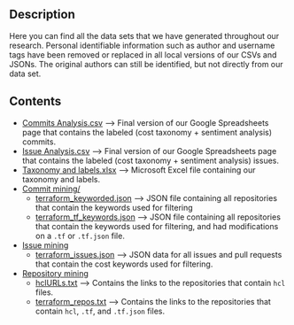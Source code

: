 ## Description

Here you can find all the data sets that we have generated throughout our research. Personal identifiable information such as author and username tags have been removed or replaced in all local versions of our CSVs and JSONs. The original authors can still be identified, but not directly from our data set.

## Contents

- [Commits Analysis.csv](https://github.com/Max593/Mining-and-Analysis-of-Cost-related-Decisions-in-Cloud-Infrastructures/blob/main/datasets/Commits%20Analysis.csv) --> Final version of our Google Spreadsheets page that contains the labeled (cost taxonomy + sentiment analysis) commits.
- [Issue Analysis.csv](https://github.com/Max593/Mining-and-Analysis-of-Cost-related-Decisions-in-Cloud-Infrastructures/blob/main/datasets/Issue%20Analysis.csv) --> Final version of our Google Spreadsheets page that contains the labeled (cost taxonomy + sentiment analysis) issues.
- [Taxonomy and labels.xlsx](https://github.com/Max593/Mining-and-Analysis-of-Cost-related-Decisions-in-Cloud-Infrastructures/blob/main/datasets/Taxonomy%20and%20labels.xlsx) --> Microsoft Excel file containing our taxonomy and labels.
- [Commit mining/](https://github.com/Max593/Mining-and-Analysis-of-Cost-related-Decisions-in-Cloud-Infrastructures/tree/main/datasets/Commit%20Mining)
  - [terraform_keyworded.json](https://github.com/Max593/Mining-and-Analysis-of-Cost-related-Decisions-in-Cloud-Infrastructures/blob/main/datasets/Commit%20Mining/terraform_keyworded.json) --> JSON file containing all repositories that contain the keywords used for filtering
  - [terraform_tf_keywords.json](https://github.com/Max593/Mining-and-Analysis-of-Cost-related-Decisions-in-Cloud-Infrastructures/blob/main/datasets/Commit%20Mining/terraform_tf_keywords.json) --> JSON file containing all repositories that contain the keywords used for filtering, and had modifications on a ```.tf``` or ```.tf.json``` file.
- [Issue mining](https://github.com/Max593/Mining-and-Analysis-of-Cost-related-Decisions-in-Cloud-Infrastructures/tree/main/datasets/Issue%20Mining)
  - [terraform_issues.json](https://github.com/Max593/Mining-and-Analysis-of-Cost-related-Decisions-in-Cloud-Infrastructures/blob/main/datasets/Issue%20Mining/terraform_issues.json) --> JSON data for all issues and pull requests that contain the cost keywords used for filtering.
- [Repository mining](https://github.com/Max593/Mining-and-Analysis-of-Cost-related-Decisions-in-Cloud-Infrastructures/tree/main/datasets/Repository%20Mining)
  - [hclURLs.txt](https://github.com/Max593/Mining-and-Analysis-of-Cost-related-Decisions-in-Cloud-Infrastructures/blob/main/datasets/Repository%20Mining/hclURLs.txt) --> Contains the links to the repositories that contain ```hcl``` files.
  - [terraform_repos.txt](https://github.com/Max593/Mining-and-Analysis-of-Cost-related-Decisions-in-Cloud-Infrastructures/blob/main/datasets/Repository%20Mining/terraform_repos.txt) --> Contains the links to the repositories that contain ```hcl```, ```.tf```, and ```.tf.json``` files.
